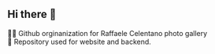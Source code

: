 ## Hi there 👋

🙋‍♀️ Github orginanization for Raffaele Celentano photo gallery <br>
🌈 Repository used for website and backend.
